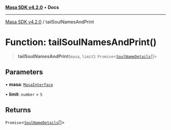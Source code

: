 [**Masa SDK v4.2.0**](../README.md) • **Docs**

***

[Masa SDK v4.2.0](../globals.md) / tailSoulNamesAndPrint

# Function: tailSoulNamesAndPrint()

> **tailSoulNamesAndPrint**(`masa`, `limit`): `Promise`\<[`SoulNameDetails`](../interfaces/SoulNameDetails.md)[]\>

## Parameters

• **masa**: [`MasaInterface`](../interfaces/MasaInterface.md)

• **limit**: `number` = `5`

## Returns

`Promise`\<[`SoulNameDetails`](../interfaces/SoulNameDetails.md)[]\>
